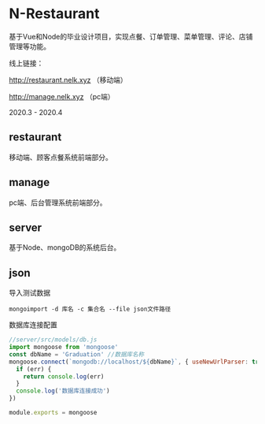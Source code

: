 # N-Restaurant

基于Vue和Node的毕业设计项目，实现点餐、订单管理、菜单管理、评论、店铺管理等功能。

线上链接：

http://restaurant.nelk.xyz （移动端）

http://manage.nelk.xyz （pc端）

2020.3 - 2020.4

## restaurant

移动端、顾客点餐系统前端部分。




## manage

pc端、后台管理系统前端部分。





## server

基于Node、mongoDB的系统后台。





## json

导入测试数据

```shell
mongoimport -d 库名 -c 集合名 --file json文件路径
```

数据库连接配置

```js
//server/src/models/db.js
import mongoose from 'mongoose'
const dbName = 'Graduation' //数据库名称
mongoose.connect(`mongodb://localhost/${dbName}`, { useNewUrlParser: true }, function(err) {
  if (err) {
    return console.log(err)
  }
  console.log('数据库连接成功')
})

module.exports = mongoose
```


